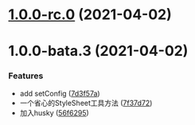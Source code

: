 # [1.0.0-rc.0](https://github.com/syanbo/react-native-worry-free-style-sheet/compare/v1.0.0-bata.3...v1.0.0-rc.0) (2021-04-02)

# 1.0.0-bata.3 (2021-04-02)


### Features

* add setConfig ([7d3f57a](https://github.com/syanbo/react-native-worry-free-style-sheet/commit/7d3f57ad35c32405d8fb8589de8480040dcbf72e))
* 一个省心的StyleSheet工具方法 ([7f37d72](https://github.com/syanbo/react-native-worry-free-style-sheet/commit/7f37d72aa1a759a62633f45aaf6d96642f1aabc0))
* 加入husky ([56f6295](https://github.com/syanbo/react-native-worry-free-style-sheet/commit/56f6295458931284f429074d12a1e7a2d56ae682))

